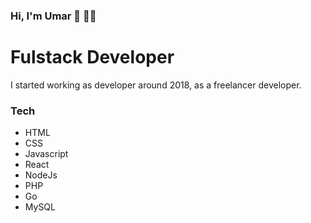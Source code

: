 ### Hi, I'm Umar 👋 👨‍💻
# Fulstack Developer
I started working as developer around 2018, as a
freelancer developer.

### Tech
- HTML
- CSS
- Javascript
- React
- NodeJs
- PHP
- Go
- MySQL
